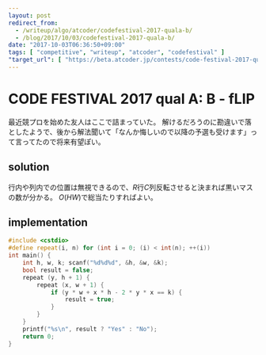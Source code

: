 ```yaml
---
layout: post
redirect_from:
  - /writeup/algo/atcoder/codefestival-2017-quala-b/
  - /blog/2017/10/03/codefestival-2017-quala-b/
date: "2017-10-03T06:36:50+09:00"
tags: [ "competitive", "writeup", "atcoder", "codefestival" ]
"target_url": [ "https://beta.atcoder.jp/contests/code-festival-2017-quala/tasks/code_festival_2017_quala_b" ]
---
```


# CODE FESTIVAL 2017 qual A: B - fLIP

最近競プロを始めた友人はここで詰まっていた。
解けるだろうのに勘違いで落としたようで、後から解法聞いて「なんか悔しいので以降の予選も受けます」って言ってたので将来有望ぽい。

## solution

行内や列内での位置は無視できるので、$R$行$C$列反転させると決まれば黒いマスの数が分かる。
$O(HW)$で総当たりすればよい。

## implementation

``` c++
#include <cstdio>
#define repeat(i, n) for (int i = 0; (i) < int(n); ++(i))
int main() {
    int h, w, k; scanf("%d%d%d", &h, &w, &k);
    bool result = false;
    repeat (y, h + 1) {
        repeat (x, w + 1) {
            if (y * w + x * h - 2 * y * x == k) {
                result = true;
            }
        }
    }
    printf("%s\n", result ? "Yes" : "No");
    return 0;
}
```
